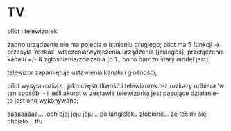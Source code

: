 TV
==
pilot i telewizorek

żadno urządzenie nie ma pojęcia o istnieniu drugiego;
pilot ma 5 funkcji -> przesyła 'rozkaz' włączenia/wyłączenia urządzenia [jakiegoś];  przełączenia kanału +/- &
zgłośnienia/zciszenia [o 1...bo to bardzo stary model jest];

telewizor zapamiętuje ustawienia kanału i głośności; 

pilot wysyła rozkaz...jako częstotliwość
i telewizorek też rozkazy odbiera 'w ten sposób' - i jeśli akurat w zestawie telewizorka jest pasujące działanie-
to jest ono wykonywane;


aaaaaaaaa.....och ojoj jeju jeju ...po łangielsku złobione... ze tes mi się chciało... tfu


